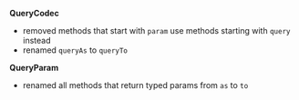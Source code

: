 **QueryCodec**
- removed methods that start with `param` use methods starting with `query` instead
- renamed `queryAs` to `queryTo`

**QueryParam**
- renamed all methods that return typed params from `as` to `to`
